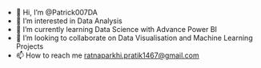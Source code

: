 - 👋 Hi, I’m @Patrick007DA
- 👀 I’m interested in Data Analysis
- 🌱 I’m currently learning Data Science with Advance Power BI
- 💞️ I’m looking to collaborate on Data Visualisation and Machine Learning Projects
- 📫 How to reach me ratnaparkhi.pratik1467@gmail.com

<!---
Patrick007DA/Patrick007DA is a ✨ special ✨ repository because its `README.md` (this file) appears on your GitHub profile.
You can click the Preview link to take a look at your changes.
--->
